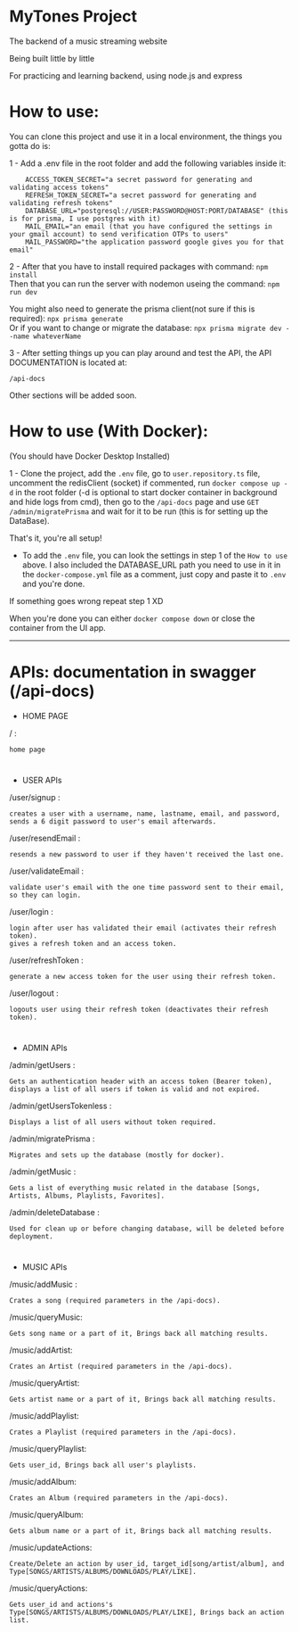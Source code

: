 # MyTones Project

The backend of a music streaming website

Being built little by little

For practicing and learning backend, using node.js and express


# How to use:

You can clone this project and use it in a local environment, the things you gotta do is: 

1 - Add a .env file in the root folder and add the following variables inside it:

    
        ACCESS_TOKEN_SECRET="a secret password for generating and validating access tokens"
        REFRESH_TOKEN_SECRET="a secret password for generating and validating refresh tokens"
        DATABASE_URL="postgresql://USER:PASSWORD@HOST:PORT/DATABASE" (this is for prisma, I use postgres with it)
        MAIL_EMAIL="an email (that you have configured the settings in your gmail account) to send verification OTPs to users"
        MAIL_PASSWORD="the application password google gives you for that email"
        
    
    
2 - After that you have to install required packages with command:
    ```
        npm install
    ```  
    Then that you can run the server with nodemon useing the command:
    ```
        npm run dev
    ```  
    
You might also need to generate the prisma client(not sure if this is required):
    ```
        npx prisma generate
    ```  
    Or if you want to change or migrate the database:
    ```
        npx prisma migrate dev --name whateverName
    ```  


3 - After setting things up you can play around and test the API, the API DOCUMENTATION is located at:

```
/api-docs
``` 


Other sections will be added soon.



# How to use (With Docker):

(You should have Docker Desktop Installed)

1 - Clone the project, add the ```.env``` file, go to ```user.repository.ts``` file, uncomment the redisClient (socket) if commented, run ``` docker compose up -d ``` in the root folder (-d is optional to start docker container in background and hide logs from cmd),
then go to the ``` /api-docs ``` page and use ``` GET /admin/migratePrisma ``` and wait for it to be run (this is for setting up the DataBase).

That's it, you're all setup!

- To add the ```.env``` file, you can look the settings in step 1 of the ```How to use``` above.
I also included the DATABASE_URL path you need to use in it in the ```docker-compose.yml``` file as a comment, just copy and paste it to ```.env``` and you're done.

If something goes wrong repeat step 1 XD

When you're done you can either ``` docker compose down ``` or close the container from the UI app.


---


# APIs:  documentation in swagger (/api-docs) 


- HOME PAGE

/ :

    home page

#

- USER APIs

/user/signup :

    creates a user with a username, name, lastname, email, and password, 
    sends a 6 digit password to user's email afterwards.


/user/resendEmail :

    resends a new password to user if they haven't received the last one.


/user/validateEmail :

    validate user's email with the one time password sent to their email, so they can login.


/user/login :

    login after user has validated their email (activates their refresh token).
    gives a refresh token and an access token.


/user/refreshToken :

    generate a new access token for the user using their refresh token.


/user/logout :

    logouts user using their refresh token (deactivates their refresh token).

#

- ADMIN APIs

/admin/getUsers :

    Gets an authentication header with an access token (Bearer token), 
    displays a list of all users if token is valid and not expired.


/admin/getUsersTokenless :

    Displays a list of all users without token required.


/admin/migratePrisma :

    Migrates and sets up the database (mostly for docker).


/admin/getMusic :

    Gets a list of everything music related in the database [Songs, Artists, Albums, Playlists, Favorites].


/admin/deleteDatabase :

    Used for clean up or before changing database, will be deleted before deployment.

#

- MUSIC APIs

/music/addMusic :

    Crates a song (required parameters in the /api-docs).


/music/queryMusic:

    Gets song name or a part of it, Brings back all matching results.


/music/addArtist:

    Crates an Artist (required parameters in the /api-docs).


/music/queryArtist:

    Gets artist name or a part of it, Brings back all matching results.


/music/addPlaylist:

    Crates a Playlist (required parameters in the /api-docs).


/music/queryPlaylist:

    Gets user_id, Brings back all user's playlists.


/music/addAlbum:

    Crates an Album (required parameters in the /api-docs).


/music/queryAlbum:

    Gets album name or a part of it, Brings back all matching results.
    
    
/music/updateActions:

    Create/Delete an action by user_id, target_id[song/artist/album], and Type[SONGS/ARTISTS/ALBUMS/DOWNLOADS/PLAY/LIKE].


/music/queryActions:

    Gets user_id and actions's Type[SONGS/ARTISTS/ALBUMS/DOWNLOADS/PLAY/LIKE], Brings back an action list.

